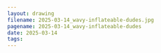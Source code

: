 ```yaml
---
layout: drawing
filename: 2025-03-14_wavy-inflateable-dudes.jpg
pagename: 2025-03-14_wavy-inflateable-dudes
date: 2025-03-14
tags:
---
```

